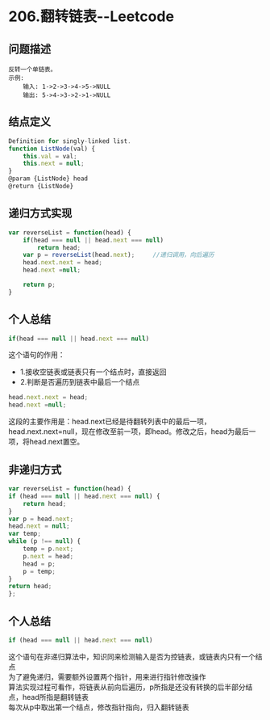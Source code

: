 # 206.翻转链表--Leetcode
## 问题描述
    反转一个单链表。
    示例:
        输入: 1->2->3->4->5->NULL
        输出: 5->4->3->2->1->NULL
## 结点定义   
```javascript 
Definition for singly-linked list.
function ListNode(val) {
    this.val = val;
    this.next = null;
}
@param {ListNode} head
@return {ListNode}
```
## 递归方式实现
```javascript
var reverseList = function(head) {
    if(head === null || head.next === null) 
        return head;
    var p = reverseList(head.next);     //递归调用，向后遍历
    head.next.next = head;
    head.next =null;

    return p;
} 
```     
## 个人总结
```javascript
if(head === null || head.next === null) 
```

这个语句的作用：   

+ 1.接收空链表或链表只有一个结点时，直接返回
+ 2.判断是否遍历到链表中最后一个结点  
>  
```javascript
head.next.next = head;  
head.next =null;  
```
这段的主要作用是：head.next已经是待翻转列表中的最后一项，head.next.next=null，现在修改至前一项，即head。修改之后，head为最后一项，将head.next置空。
## 非递归方式
```javascript
var reverseList = function(head) {
if (head === null || head.next === null) {    
    return head;
}
var p = head.next;
head.next = null;    
var temp;    
while (p !== null) {
    temp = p.next;
    p.next = head;
    head = p;
    p = temp;
}
return head;    
};
```
## 个人总结
```javascript
if (head === null || head.next === null)
```
这个语句在非递归算法中，知识同来检测输入是否为控链表，或链表内只有一个结点  
为了避免递归，需要额外设置两个指针，用来进行指针修改操作   
算法实现过程可看作，将链表从前向后遍历，p所指是还没有转换的后半部分结点，head所指是翻转链表   
每次从p中取出第一个结点，修改指针指向，归入翻转链表


